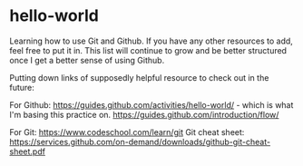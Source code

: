# hello-world
Learning how to use Git and Github. If you have any other resources to add, feel free to put it in. This list will continue to grow and be better structured once I get a better sense of using Github.

Putting down links of supposedly helpful resource to check out in the future:

For Github: 
https://guides.github.com/activities/hello-world/ - which is what I'm basing this practice on.
https://guides.github.com/introduction/flow/

For Git:
https://www.codeschool.com/learn/git
Git cheat sheet: https://services.github.com/on-demand/downloads/github-git-cheat-sheet.pdf
